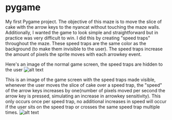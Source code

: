 # pygame

My first Pygame project. The objective of this maze is to move the slice of cake with the arrow keys to the nyancat without touching the maze walls. 
Additionally, I wanted the game to look simple and straightforward but in practice was very difficult to win. I did this by creating "speed traps" throughout the maze. These speed traps are the same color as the background (to make them invisible to the user). The speed traps increase the amount of pixels the sprite moves with each arrowkey event.


Here's an image of the normal game screen, the speed traps are hidden to the user
![alt text](https://github.com/stevenberk/pygame/blob/master/images/mazeHiddenSpeedTraps.jpg)

This is an image of the game screen with the speed traps made visible, whenever the user moves the slice of cake over a speed trap, the "speed" of the arrow keys increases by one(number of pixels moved per second the arrow key is pressed, simulating an increase in arrowkey sensitivity). This only occurs once per speed trap, no additional increases in speed will occur if the user sits on the speed trap or crosses the same speed trap multiple times.
![alt text](https://github.com/stevenberk/pygame/blob/master/images/mazeWithSpeedTraps.jpg)

